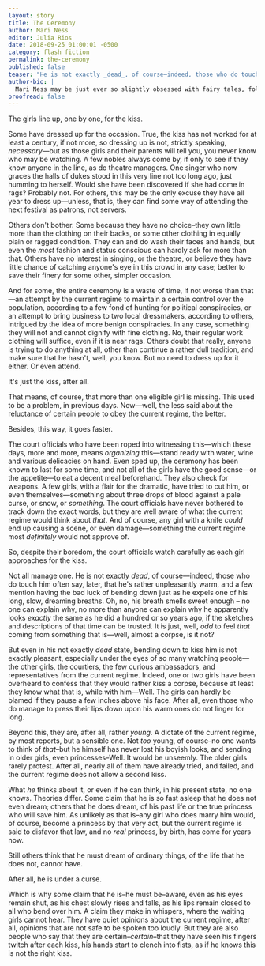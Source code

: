 ```yaml
---
layout: story
title: The Ceremony
author: Mari Ness
editor: Julia Rios
date: 2018-09-25 01:00:01 -0500
category: flash fiction
permalink: the-ceremony
published: false
teaser: "He is not exactly _dead_, of course—indeed, those who do touch him often say, later, that he's rather unpleasantly warm."
author-bio: |
  Mari Ness may be just ever so slightly obsessed with fairy tales, folklore and myth. Her fiction and poetry also appears in Tor.com, _Clarkesworld_, _Lightspeed_, _Uncanny_, _Daily Science Fiction_, _Apex Magazine_, _Nightmare_, _Strange Horizons_ and previously here in _Fireside_. Her poetry novella, _Through Immortal Shadows Singing_, was released in 2107 by Papaveria Press. She lives in central Florida.  
proofread: false
---
```


The girls line up, one by one, for the kiss.

Some have dressed up for the occasion. True, the kiss has not worked for at least a century, if not more, so dressing up is not, strictly speaking, _necessary_—but as those girls and their parents will tell you, you never know who may be watching. A few nobles always come by, if only to see if they know anyone in the line, as do theatre managers. One singer who now graces the halls of dukes stood in this very line not too long ago, just humming to herself. Would she have been discovered if she had come in rags? Probably not. For others, this may be the only excuse they have all year to dress up—unless, that is, they can find some way of attending the next festival as patrons, not servers.

Others don't bother. Some because they have no choice–they own little more than the clothing on their backs, or some other clothing in equally plain or ragged condition. They can and do wash their faces and hands, but even the _most_ fashion and status conscious can hardly ask for more than that. Others have no interest in singing, or the theatre, or believe they have little chance of catching anyone's eye in this crowd in any case; better to save their finery for some other, simpler occasion.

And for some, the entire ceremony is a waste of time, if not worse than that—an attempt by the current regime to maintain a certain control over the population, according to a few fond of hunting for political conspiracies, or an attempt to bring business to two local dressmakers, according to others, intrigued by the idea of more benign conspiracies. In any case, something they will not and cannot dignify with fine clothing. No, their regular work clothing will suffice, even if it is near rags. Others doubt that really, anyone is trying to do anything at all, other than continue a rather dull tradition, and make sure that he hasn't, well, you know. But no need to dress up for it either. Or even attend.

It's just the kiss, after all.

That means, of course, that more than one eligible girl is missing. This used to be a problem, in previous days. Now—well, the less said about the reluctance of certain people to obey the current regime, the better.

Besides, this way, it goes faster.

The court officials who have been roped into witnessing this—which these days, more and more, means _organizing_ this—stand ready with water, wine and various delicacies on hand. Even sped up, the ceremony has been known to last for some time, and not all of the girls have the good sense—or the appetite—to eat a decent meal beforehand. They also check for weapons. A few girls, with a flair for the dramatic, have tried to cut him, or even themselves—something about three drops of blood against a pale curse, or snow, or _something_. The court officials have never bothered to track down the exact words, but they are well aware of what the current regime would think about _that_. And of course, any girl with a knife _could_ end up causing a scene, or even damage—something the current regime most _definitely_ would not approve of.

So, despite their boredom, the court officials watch carefully as each girl approaches for the kiss.

Not all manage one. He is not exactly _dead_, of course—indeed, those who do touch him often say, later, that he's rather unpleasantly warm, and a few mention having the bad luck of bending down just as he expels one of his long, slow, dreaming breaths. Oh, no, his breath smells sweet enough – no one can explain why, no more than anyone can explain why he apparently looks _exactly_ the same as he did a hundred or so years ago, if the sketches and descriptions of that time can be trusted. It is just, well, _odd_ to feel _that_ coming from something that is—well, almost a corpse, is it not?

But even in his not exactly _dead_ state, bending down to kiss him is not exactly pleasant, especially under the eyes of so many watching people—the other girls, the courtiers, the few curious ambassadors, and representatives from the current regime. Indeed, one or two girls have been overheard to confess that they would rather kiss a corpse, because at least they know what that is, while with him—Well. The girls can hardly be blamed if they pause a few inches above his face. After all, even those who do manage to press their lips down upon his warm ones do not linger for long.

Beyond this, they are, after all, rather _young_. A dictate of the current regime, by most reports, but a sensible one. Not _too_ young, of course–no one wants to think of _that_–but he himself has never lost his boyish looks, and sending in older girls, even princesses–Well. It would be unseemly. The older girls rarely protest. After all, nearly all of them have already tried, and failed, and the current regime does not allow a second kiss.

What _he_ thinks about it, or even if he can think, in his present state, no one knows. Theories differ. Some claim that he is so fast asleep that he does not even dream; others that he does dream, of his past life or the true princess who will save him. As unlikely as that is–any girl who does marry him would, of course, become a princess by that very act, but the current regime is said to disfavor that law, and no _real_ princess, by birth, has come for years now.

Still others think that he must dream of ordinary things, of the life that he does not, cannot have.

After all, he is under a curse.

Which is why some claim that he is–he must be–aware, even as his eyes remain shut, as his chest slowly rises and falls, as his lips remain closed to all who bend over him. A claim they make in whispers, where the waiting girls cannot hear.  They have quiet opinions about the current regime, after all, opinions that are not safe to be spoken too loudly. But they are also people who say that they are certain–_certain_–that they have seen his fingers twitch after each kiss, his hands start to clench into fists, as if he knows this is not the right kiss.
